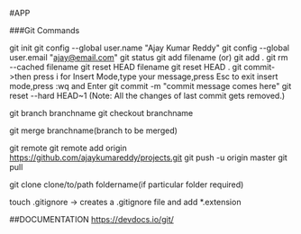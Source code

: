 #APP

###Git Commands

git init
git config --global user.name "Ajay Kumar Reddy"
git config --global user.email "ajay@email.com"
git status
git add filename (or) git add .
git rm --cached filename
git reset HEAD filename
git reset HEAD .
git commit->then press i for Insert Mode,type your message,press Esc to exit insert mode,press :wq and Enter
git commit -m "commit message comes here"
git reset --hard HEAD~1 (Note: All the changes of last commit gets removed.)

git branch branchname
git checkout branchname

git merge branchname(branch to be merged)

git remote
git remote add origin https://github.com/ajaykumareddy/projects.git
git push -u origin master
git pull

git clone clone/to/path foldername(if particular folder required)

touch .gitignore -> creates a .gitignore file and add *.extension

##DOCUMENTATION
https://devdocs.io/git/